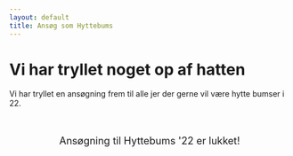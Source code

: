 ```yaml
---
layout: default
title: Ansøg som Hyttebums
---
```


<h1>Vi har tryllet noget op af hatten</h1>

<p> Vi har tryllet en ansøgning frem til alle jer der gerne vil være hytte bumser i 22.
</p>


<br />

<p style="text-align: center; font-size: large;">Ansøgning til Hyttebums '22 er lukket!</p>

<br />


